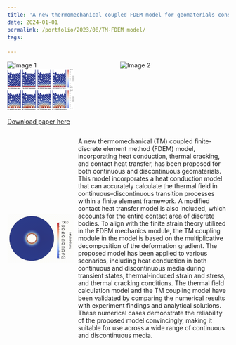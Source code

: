 ```yaml
---
title: 'A new thermomechanical coupled FDEM model for geomaterials considering continuum-discontinuum transitions'
date: 2024-01-01
permalink: /portfolio/2023/08/TM-FDEM model/
tags:

---
```

<div style="display: flex; justify-content: space-between;">
    <img src="Fig. 6. Heating up simulation of granular particles.jpg" alt="Image 1" style="width: 49%;" />
    <img src="Fig. 6. Heating up simulation of granular particles.jpg" alt="Image 2" style="width: 49%;" />
</div>

<img src="/images/Fig. 6. Heating up simulation of granular particles.jpg" width="30%" height="auto">

[Download paper here](https://doi.org/10.1016/j.jrmge.2023.12.005)

<div style="display: flex; align-items: center;">
    <img src="/images/TM-FDEM空心圆柱开裂.gif" alt="描述文字" width="30%"  style="margin-right: 10px;">
    <p>
        A new thermomechanical (TM) coupled finite-discrete element method (FDEM) model, incorporating heat conduction, thermal cracking, and contact heat transfer, has been proposed for both continuous and discontinuous geomaterials. This model incorporates a heat conduction model that can accurately calculate the thermal field in continuous–discontinuous transition processes within a finite element framework. A modified contact heat transfer model is also included, which accounts for the entire contact area of discrete bodies. To align with the finite strain theory utilized in the FDEM mechanics module, the TM coupling module in the model is based on the multiplicative decomposition of the deformation gradient. The proposed model has been applied to various scenarios, including heat conduction in both continuous and discontinuous media during transient states, thermal-induced strain and stress, and thermal cracking conditions. The thermal field calculation model and the TM coupling model have been validated by comparing the numerical results with experiment findings and analytical solutions. These numerical cases demonstrate the reliability of the proposed model convincingly, making it suitable for use across a wide range of continuous and discontinuous media. 
    </p>
</div>

